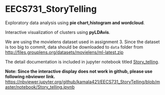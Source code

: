 # EECS731_StoryTelling

Exploratory data analysis using **pie chart,histogram and wordcloud**.

Interactive visualization of clusters using **pyLDAvis**.

We are using the movielens dataset used in assignment 3. Since the dataset is too big to commit, data should be downloaded to `data` folder from http://files.grouplens.org/datasets/movielens/ml-latest.zip

The detail documentation is included in jupyter notebook titled [Story_telling](./notebook/Story_telling.ipynb).

**Note: Since the interactive display does not work in github, please use following nbviewer link.**
https://nbviewer.jupyter.org/github/kamala421/EECS731_StoryTelling/blob/master/notebook/Story_telling.ipynb


